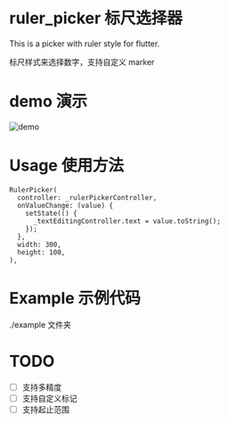 # ruler_picker   标尺选择器

This is a picker with ruler style for flutter.

标尺样式来选择数字，支持自定义 marker

# demo    演示

![demo](https://i.imgur.com/zYizFdT.gif)

# Usage   使用方法

```
RulerPicker(
  controller: _rulerPickerController,
  onValueChange: (value) {
    setState(() {
      _textEditingController.text = value.toString();
    });
  },
  width: 300,
  height: 100,
),
```
# Example 示例代码

./example 文件夹

# TODO

- [ ] 支持多精度
- [ ] 支持自定义标记
- [ ] 支持起止范围
